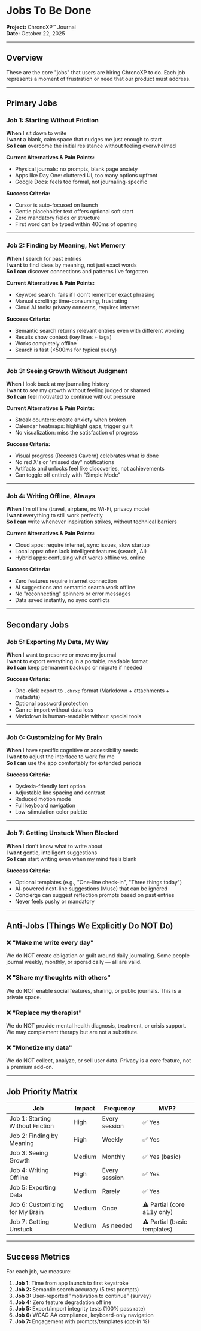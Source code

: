 # Jobs To Be Done

**Project:** ChronoXP™ Journal  
**Date:** October 22, 2025

---

## Overview

These are the core "jobs" that users are hiring ChronoXP to do. Each job represents a moment of frustration or need that our product must address.

---

## Primary Jobs

### Job 1: Starting Without Friction
**When** I sit down to write  
**I want** a blank, calm space that nudges me just enough to start  
**So I can** overcome the initial resistance without feeling overwhelmed

**Current Alternatives & Pain Points:**
- Physical journals: no prompts, blank page anxiety
- Apps like Day One: cluttered UI, too many options upfront
- Google Docs: feels too formal, not journaling-specific

**Success Criteria:**
- Cursor is auto-focused on launch
- Gentle placeholder text offers optional soft start
- Zero mandatory fields or structure
- First word can be typed within 400ms of opening

---

### Job 2: Finding by Meaning, Not Memory
**When** I search for past entries  
**I want** to find ideas by meaning, not just exact words  
**So I can** discover connections and patterns I've forgotten

**Current Alternatives & Pain Points:**
- Keyword search: fails if I don't remember exact phrasing
- Manual scrolling: time-consuming, frustrating
- Cloud AI tools: privacy concerns, requires internet

**Success Criteria:**
- Semantic search returns relevant entries even with different wording
- Results show context (key lines + tags)
- Works completely offline
- Search is fast (<500ms for typical query)

---

### Job 3: Seeing Growth Without Judgment
**When** I look back at my journaling history  
**I want** to *see* my growth without feeling judged or shamed  
**So I can** feel motivated to continue without pressure

**Current Alternatives & Pain Points:**
- Streak counters: create anxiety when broken
- Calendar heatmaps: highlight gaps, trigger guilt
- No visualization: miss the satisfaction of progress

**Success Criteria:**
- Visual progress (Records Cavern) celebrates what *is* done
- No red X's or "missed day" notifications
- Artifacts and unlocks feel like discoveries, not achievements
- Can toggle off entirely with "Simple Mode"

---

### Job 4: Writing Offline, Always
**When** I'm offline (travel, airplane, no Wi-Fi, privacy mode)  
**I want** everything to still work perfectly  
**So I can** write whenever inspiration strikes, without technical barriers

**Current Alternatives & Pain Points:**
- Cloud apps: require internet, sync issues, slow startup
- Local apps: often lack intelligent features (search, AI)
- Hybrid apps: confusing what works offline vs. online

**Success Criteria:**
- Zero features require internet connection
- AI suggestions and semantic search work offline
- No "reconnecting" spinners or error messages
- Data saved instantly, no sync conflicts

---

## Secondary Jobs

### Job 5: Exporting My Data, My Way
**When** I want to preserve or move my journal  
**I want** to export everything in a portable, readable format  
**So I can** keep permanent backups or migrate if needed

**Success Criteria:**
- One-click export to `.chrxp` format (Markdown + attachments + metadata)
- Optional password protection
- Can re-import without data loss
- Markdown is human-readable without special tools

---

### Job 6: Customizing for My Brain
**When** I have specific cognitive or accessibility needs  
**I want** to adjust the interface to work for me  
**So I can** use the app comfortably for extended periods

**Success Criteria:**
- Dyslexia-friendly font option
- Adjustable line spacing and contrast
- Reduced motion mode
- Full keyboard navigation
- Low-stimulation color palette

---

### Job 7: Getting Unstuck When Blocked
**When** I don't know what to write about  
**I want** gentle, intelligent suggestions  
**So I can** start writing even when my mind feels blank

**Success Criteria:**
- Optional templates (e.g., "One-line check-in", "Three things today")
- AI-powered next-line suggestions (Muse) that can be ignored
- Concierge can suggest reflection prompts based on past entries
- Never feels pushy or mandatory

---

## Anti-Jobs (Things We Explicitly Do NOT Do)

### ❌ "Make me write every day"
We do NOT create obligation or guilt around daily journaling. Some people journal weekly, monthly, or sporadically — all are valid.

### ❌ "Share my thoughts with others"
We do NOT enable social features, sharing, or public journals. This is a private space.

### ❌ "Replace my therapist"
We do NOT provide mental health diagnosis, treatment, or crisis support. We may complement therapy but are not a substitute.

### ❌ "Monetize my data"
We do NOT collect, analyze, or sell user data. Privacy is a core feature, not a premium add-on.

---

## Job Priority Matrix

| Job | Impact | Frequency | MVP? |
|-----|--------|-----------|------|
| Job 1: Starting Without Friction | High | Every session | ✅ Yes |
| Job 2: Finding by Meaning | High | Weekly | ✅ Yes |
| Job 3: Seeing Growth | Medium | Monthly | ✅ Yes (basic) |
| Job 4: Writing Offline | High | Every session | ✅ Yes |
| Job 5: Exporting Data | Medium | Rarely | ✅ Yes |
| Job 6: Customizing for My Brain | Medium | Once | ⚠️ Partial (core a11y only) |
| Job 7: Getting Unstuck | Medium | As needed | ⚠️ Partial (basic templates) |

---

## Success Metrics

For each job, we measure:

1. **Job 1:** Time from app launch to first keystroke
2. **Job 2:** Semantic search accuracy (5 test prompts)
3. **Job 3:** User-reported "motivation to continue" (survey)
4. **Job 4:** Zero feature degradation offline
5. **Job 5:** Export/import integrity tests (100% pass rate)
6. **Job 6:** WCAG AA compliance, keyboard-only navigation
7. **Job 7:** Engagement with prompts/templates (opt-in %)


